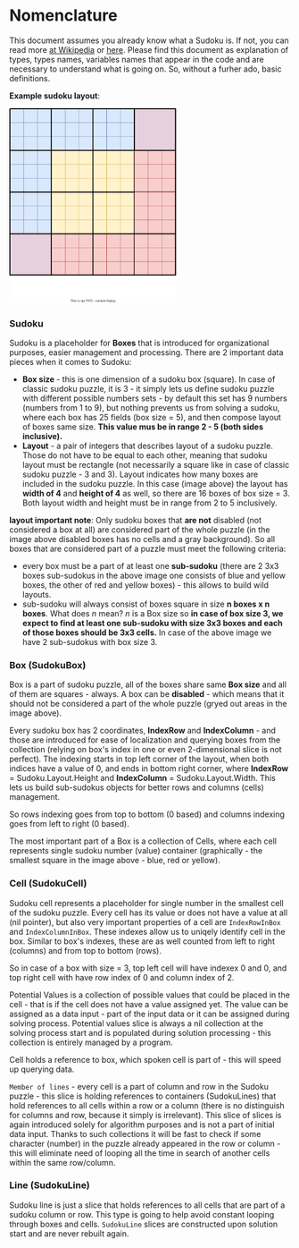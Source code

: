 # Nomenclature

This document assumes you already know what a Sudoku is. If not, you can read more [at Wikipedia](https://en.wikipedia.org/wiki/Sudoku) or [here](https://www.britannica.com/topic/sudoku). Please find this document as explanation of types, types names, variables names that appear in the code and are necessary to understand what is going on. So, without a furher ado, basic definitions.

**Example sudoku layout**:

<img src="./images/Nomenclature.svg" alt="Nomenclature picture" width="300"/>

### Sudoku

Sudoku is a placeholder for **Boxes** that is introduced for organizational purposes, easier management and processing. There are 2 important data pieces when it comes to Sudoku:

- **Box size** - this is one dimension of a sudoku box (square). In case of classic sudoku puzzle, it is 3 - it simply lets us define sudoku puzzle with different possible numbers sets - by default this set has 9 numbers (numbers from 1 to 9), but nothing prevents us from solving a sudoku, where each box has 25 fields (box size = 5), and then compose layout of boxes same size. **This value mus be in range 2 - 5 (both sides inclusive).**
- **Layout** - a pair of integers that describes layout of a sudoku puzzle. Those do not have to be equal to each other, meaning that sudoku layout must be rectangle (not necessarily a square like in case of classic sudoku puzzle - 3 and 3). Layout indicates how many boxes are included in the sudoku puzzle. In this case (image above) the layout has **width of 4** and **height of 4** as well, so there are 16 boxes of box size = 3. Both layout width and height must be in range from 2 to 5 inclusively.

**layout important note**: Only sudoku boxes that **are not** disabled (not considered a box at all) are considered part of the whole puzzle (in the image above disabled boxes has no cells and a gray background). So all boxes that are considered part of a puzzle must meet the following criteria:

- every box must be a part of at least one **sub-sudoku** (there are 2 3x3 boxes sub-sudokus in the above image one consists of blue and yellow boxes, the other of red and yellow boxes) - this allows to build wild layouts.
- sub-sudoku will always consist of boxes square in size **n boxes x n boxes**. What does _n_ mean? _n_ is a Box size so **in case of box size 3, we expect to find at least one sub-sudoku with size 3x3 boxes and each of those boxes should be 3x3 cells.** In case of the above image we have 2 sub-sudokus with box size 3.

### Box (SudokuBox)

Box is a part of sudoku puzzle, all of the boxes share same **Box size** and all of them are squares - always. A box can be **disabled** - which means that it should not be considered a part of the whole puzzle (gryed out areas in the image above).

Every sudoku box has 2 coordinates, **IndexRow** and **IndexColumn** - and those are introduced for ease of localization and querying boxes from the collection (relying on box's index in one or even 2-dimensional slice is not perfect). The indexing starts in top left corner of the layout, when both indices have a value of 0, and ends in bottom right corner, where **IndexRow** = Sudoku.Layout.Height and **IndexColumn** = Sudoku.Layout.Width. This lets us build sub-sudokus objects for better rows and columns (cells) management.

So rows indexing goes from top to bottom (0 based) and columns indexing goes from left to right (0 based).

The most important part of a Box is a collection of Cells, where each cell represents single sudoku number (value) container (graphically - the smallest square in the image above - blue, red or yellow).

### Cell (SudokuCell)

Sudoku cell represents a placeholder for single number in the smallest cell of the sudoku puzzle. Every cell has its value or does not have a value at all (nil pointer), but also very important properties of a cell are `IndexRowInBox` and `IndexColumnInBox`. These indexes allow us to uniqely identify cell in the box. Similar to box's indexes, these are as well counted from left to right (columns) and from top to bottom (rows).

So in case of a box with size = 3, top left cell will have indexex 0 and 0, and top right cell with have row index of 0 and column index of 2.

Potential Values is a collection of possible values that could be placed in the cell - that is if the cell does not have a value assigned yet. The value can be assigned as a data input - part of the input data or it can be assigned during solving process. Potential values slice is always a nil collection at the solving process start and is populated during solution processing - this collection is entirely managed by a program.

Cell holds a reference to box, which spoken cell is part of - this will speed up querying data.

`Member of lines` - every cell is a part of column and row in the Sudoku puzzle - this slice is holding references to containers (SudokuLines) that hold references to all cells within a row or a column (there is no distinguish for columns and row, because it simply is irrelevant). This slice of slices is again introduced solely for algorithm purposes and is not a part of initial data input. Thanks to such collections it will be fast to check if some character (number) in the puzzle already appeared in the row or column - this will eliminate need of looping all the time in search of another cells within the same row/column.

### Line (SudokuLine)

Sudoku line is just a slice that holds references to all cells that are part of a sudoku column or row. This type is going to help avoid constant looping through boxes and cells. `SudokuLine` slices are constructed upon solution start and are never rebuilt again.